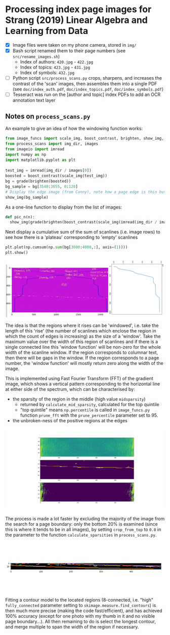 # Processing index page images for Strang (2019) Linear Algebra and Learning from Data

- [x] Image files were taken on my phone camera, stored in `img/`
- [x] Bash script renamed them to their page numbers (see `src/rename_images.sh`)
  - Index of authors: `420.jpg` - `422.jpg`
  - Index of topics:  `423.jpg` - `431.jpg`
  - Index of symbols: `432.jpg`
- [ ] Python script `src/process_scans.py` crops, sharpens, and increases
  the contrast of the 'scan' images, then assembles them into a single PDF
  (see `doc/index_auth.pdf`, `doc/index_topics.pdf`, `doc/index_symbols.pdf`)
- [ ] Tesseract was run on the [author and topic] index PDFs to add an OCR annotation
  text layer

## Notes on `process_scans.py`

An example to give an idea of how the windowing function works:

```python
from image_funcs import scale_img, boost_contrast, brighten, show_img, grade
from process_scans import img_dir, images
from imageio import imread
import numpy as np
import matplotlib.pyplot as plt

test_img = imread(img_dir / images[0])
boosted = boost_contrast(scale_img(test_img))
bg = grade(brighten(boosted))
bg_sample = bg[3540:3655, 0:120]
# Display the edge image (from Canny), note how a page edge is thin but not flat
show_img(bg_sample)
```

As a one-line function to display from the list of images:

```python
def pic_n(n):
  show_img(grade(brighten(boost_contrast(scale_img(imread(img_dir / images[n])[3000:,:]))))
```

Next display a cumulative sum of the sum of scanlines (i.e. image rows)
to see how there is a 'plateau' corresponding to 'empty' scanlines

```python
plt.plot(np.cumsum(np.sum(bg[3000:4000,:], axis=(1))))
plt.show()
```

![](img/documentation/index-page-scanline-cumulative-plot.png)

The idea is that the regions where it rises can be 'windowed', i.e. take
the length of this 'rise' (the number of scanlines which enclose the region
in which the count of edges is increasing) as the size of a 'window'. Take
the maximum value over the width of this region of scanlines and if there is
a single connected line this 'window function' will be non-zero for the whole
width of the scanline window. If the region corresponds to columnar text, then
there will be gaps in the window. If the region corresponds to a page number,
the 'window function' will mostly return zero along the width of the image.

This is implemented using Fast Fourier Transform (FFT) of the gradient image,
which shows a vertical pattern corresponding to the horizontal line at either
side of the spectrum, which can be characterised by:
- the sparsity of the region in the middle (high value `midsparsity`)
  - returned by `calculate_mid_sparsity`, calculated for the top quintile
  - "top quintile" means `np.percentile` is called in `image_funcs.py`
    function `prune_fft` with the `prune_percentile` parameter set to 95.
- the unbroken-ness of the positive regions at the edges

![](img/documentation/example-fft-spectra-plot.png)

The process is made a lot faster by excluding the majority of the image from
the search for a page boundary: only the bottom 20% is examined (since this
is where it tends to be in all images), by setting `crop_from_top` to `0.8`
in the parameter to the function `calculate_sparsities` in `process_scans.py`.

![](img/documentation/page-boundary-anim.gif)

Fitting a contour model to the located regions (8-connected, i.e. "high"
`fully_connected` parameter setting to `skimage.measure.find_contours`) is
then much more precise (making the code fast/efficient), and has achieved
100% accuracy (except for one photo with my thumb in it and no visible page
boundary...). All then remaining to do is select the longest contour, and
merge multiple to span the width of the region if necessary.
